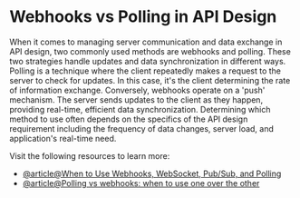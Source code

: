 # Webhooks vs Polling in API Design

When it comes to managing server communication and data exchange in API design, two commonly used methods are webhooks and polling. These two strategies handle updates and data synchronization in different ways. Polling is a technique where the client repeatedly makes a request to the server to check for updates. In this case, it's the client determining the rate of information exchange. Conversely, webhooks operate on a 'push' mechanism. The server sends updates to the client as they happen, providing real-time, efficient data synchronization. Determining which method to use often depends on the specifics of the API design requirement including the frequency of data changes, server load, and application's real-time need.

Visit the following resources to learn more:

- [@article@When to Use Webhooks, WebSocket, Pub/Sub, and Polling](https://hookdeck.com/webhooks/guides/when-to-use-webhooks)
- [@article@Polling vs webhooks: when to use one over the other](https://www.merge.dev/blog/webhooks-vs-polling)